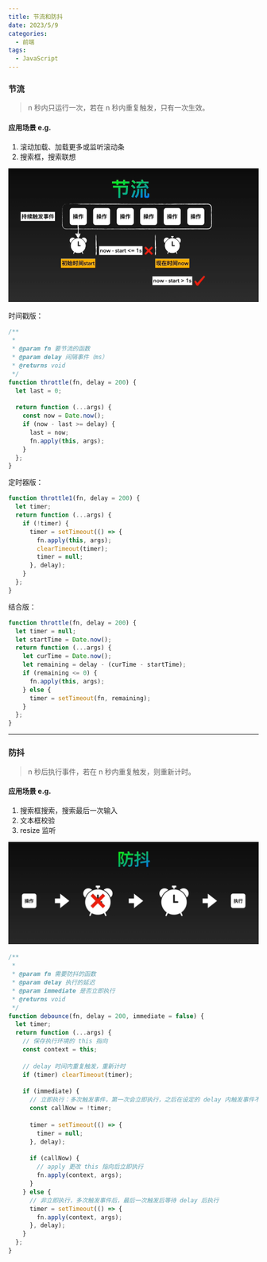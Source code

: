```yaml
---
title: 节流和防抖
date: 2023/5/9
categories:
  - 前端
tags:
  - JavaScript
---
```

### 节流
> n 秒内只运行一次，若在 n 秒内重复触发，只有一次生效。

#### 应用场景 e.g.
  1. 滚动加载、加载更多或监听滚动条
  2. 搜索框，搜索联想

![节流原理](./throttled.png)

时间戳版：
```js
/**
 *
 * @param fn 要节流的函数
 * @param delay 间隔事件（ms）
 * @returns void
 */
function throttle(fn, delay = 200) {
  let last = 0;

  return function (...args) {
    const now = Date.now();
    if (now - last >= delay) {
      last = now;
      fn.apply(this, args);
    }
  };
}
```

定时器版：
```js
function throttle1(fn, delay = 200) {
  let timer;
  return function (...args) {
    if (!timer) {
      timer = setTimeout(() => {
        fn.apply(this, args);
        clearTimeout(timer);
        timer = null;
      }, delay);
    }
  };
}
```

结合版：
```js
function throttle(fn, delay = 200) {
  let timer = null;
  let startTime = Date.now();
  return function (...args) {
    let curTime = Date.now();
    let remaining = delay - (curTime - startTime);
    if (remaining <= 0) {
      fn.apply(this, args);
    } else {
      timer = setTimeout(fn, remaining);
    }
  };
}
```

<hr />

### 防抖
> n 秒后执行事件，若在 n 秒内重复触发，则重新计时。

#### 应用场景 e.g.
  1. 搜索框搜索，搜索最后一次输入
  2. 文本框校验
  3. resize 监听

![防抖原理](./debounce.png)

```js
/**
 *
 * @param fn 需要防抖的函数
 * @param delay 执行的延迟
 * @param immediate 是否立即执行
 * @returns void
 */
function debounce(fn, delay = 200, immediate = false) {
  let timer;
  return function (...args) {
    // 保存执行环境的 this 指向
    const context = this;

    // delay 时间内重复触发，重新计时
    if (timer) clearTimeout(timer);

    if (immediate) {
      // 立即执行：多次触发事件，第一次会立即执行，之后在设定的 delay 内触发事件不执行
      const callNow = !timer;

      timer = setTimeout(() => {
        timer = null;
      }, delay);

      if (callNow) {
        // apply 更改 this 指向后立即执行
        fn.apply(context, args);
      }
    } else {
      // 非立即执行，多次触发事件后，最后一次触发后等待 delay 后执行
      timer = setTimeout(() => {
        fn.apply(context, args);
      }, delay);
    }
  };
}
```
